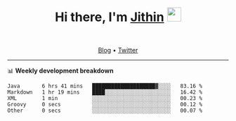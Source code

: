 <h1 align="center">Hi there, I'm <a href="https://jithset.github.io/" target="_blank">Jithin</a> <img
src="https://github.com/blackcater/blackcater/raw/main/images/Hi.gif" height="32" /></h1>

<br />

<p align="center">
  <a href="https://jithset.github.io">Blog</a> •
  <a href="https://twitter.com/jithset">Twitter</a>
</p>

---

📊 **Weekly development breakdown**

<!--START_SECTION:waka-->

```text
Java       6 hrs 41 mins   ████████████████████▓░░░░   83.16 %
Markdown   1 hr 19 mins    ████░░░░░░░░░░░░░░░░░░░░░   16.42 %
XML        1 min           ░░░░░░░░░░░░░░░░░░░░░░░░░   00.23 %
Groovy     0 secs          ░░░░░░░░░░░░░░░░░░░░░░░░░   00.12 %
Other      0 secs          ░░░░░░░░░░░░░░░░░░░░░░░░░   00.07 %
```

<!--END_SECTION:waka-->

